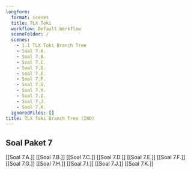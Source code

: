 ```yaml
---
longform:
  format: scenes
  title: TLX Toki
  workflow: Default Workflow
  sceneFolder: /
  scenes:
    - 1.1 TLX Toki Branch Tree
    - Soal 7.A.
    - Soal 7.B.
    - Soal 7.C.
    - Soal 7.D.
    - Soal 7.E.
    - Soal 7.F.
    - Soal 7.G.
    - Soal 7.H.
    - Soal 7.I.
    - Soal 7.J.
    - Soal 7.K.
  ignoredFiles: []
title: TLX Toki Branch Tree (IND)
---
```

## Soal Paket 7

[[Soal 7.A.]]
[[Soal 7.B.]]
[[Soal 7.C.]]
[[Soal 7.D.]]
[[Soal 7.E.]]
[[Soal 7.F.]]
[[Soal 7.G.]]
[[Soal 7.H.]]
[[Soal 7.I.]]
[[Soal 7.J.]]
[[Soal 7.K.]]


